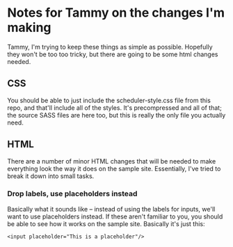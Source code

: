 # Notes for Tammy on the changes I'm making
Tammy, I'm trying to keep these things as simple as possible. Hopefully they won't be too too tricky, but there are going to be some html changes needed.

## CSS
You should be able to just include the scheduler-style.css file from this repo, and that'll include all of the styles. It's precompressed and all of that; the source SASS files are here too, but this is really the only file you actually need.

## HTML

There are a number of minor HTML changes that will be needed to make everything look the way it does on the sample site. Essentially, I've tried to break it down into small tasks.

### Drop labels, use placeholders instead

Basically what it sounds like – instead of using the labels for inputs, we'll want to use placeholders instead. If these aren't familiar to you, you should be able to see how it works on the sample site. Basically it's just this:

```
<input placeholder="This is a placeholder"/>
```


